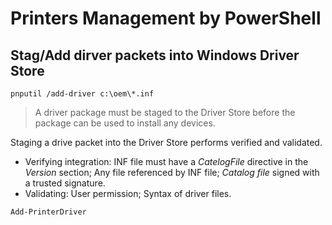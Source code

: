 # Printers Management by PowerShell

## Stag/Add dirver packets into Windows Driver Store
```
pnputil /add-driver c:\oem\*.inf
```
> A driver package must be staged to the Driver Store before the package can be used to install any devices.

Staging a drive packet into the Driver Store performs verified and validated.
* Verifying integration: INF file must have a _CatelogFile_ directive in the *Version* section; Any file referenced by INF file; _Catalog file_ signed with a trusted signature. 
* Validating: User permission; Syntax of driver files.

```
Add-PrinterDriver 
```

